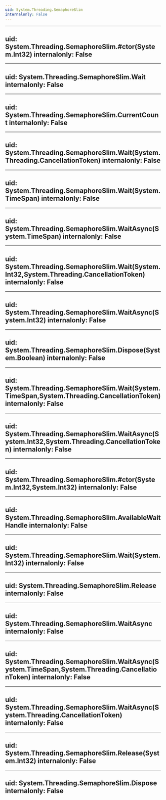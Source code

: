 ```yaml
---
uid: System.Threading.SemaphoreSlim
internalonly: False
---
```


---
uid: System.Threading.SemaphoreSlim.#ctor(System.Int32)
internalonly: False
---

---
uid: System.Threading.SemaphoreSlim.Wait
internalonly: False
---

---
uid: System.Threading.SemaphoreSlim.CurrentCount
internalonly: False
---

---
uid: System.Threading.SemaphoreSlim.Wait(System.Threading.CancellationToken)
internalonly: False
---

---
uid: System.Threading.SemaphoreSlim.Wait(System.TimeSpan)
internalonly: False
---

---
uid: System.Threading.SemaphoreSlim.WaitAsync(System.TimeSpan)
internalonly: False
---

---
uid: System.Threading.SemaphoreSlim.Wait(System.Int32,System.Threading.CancellationToken)
internalonly: False
---

---
uid: System.Threading.SemaphoreSlim.WaitAsync(System.Int32)
internalonly: False
---

---
uid: System.Threading.SemaphoreSlim.Dispose(System.Boolean)
internalonly: False
---

---
uid: System.Threading.SemaphoreSlim.Wait(System.TimeSpan,System.Threading.CancellationToken)
internalonly: False
---

---
uid: System.Threading.SemaphoreSlim.WaitAsync(System.Int32,System.Threading.CancellationToken)
internalonly: False
---

---
uid: System.Threading.SemaphoreSlim.#ctor(System.Int32,System.Int32)
internalonly: False
---

---
uid: System.Threading.SemaphoreSlim.AvailableWaitHandle
internalonly: False
---

---
uid: System.Threading.SemaphoreSlim.Wait(System.Int32)
internalonly: False
---

---
uid: System.Threading.SemaphoreSlim.Release
internalonly: False
---

---
uid: System.Threading.SemaphoreSlim.WaitAsync
internalonly: False
---

---
uid: System.Threading.SemaphoreSlim.WaitAsync(System.TimeSpan,System.Threading.CancellationToken)
internalonly: False
---

---
uid: System.Threading.SemaphoreSlim.WaitAsync(System.Threading.CancellationToken)
internalonly: False
---

---
uid: System.Threading.SemaphoreSlim.Release(System.Int32)
internalonly: False
---

---
uid: System.Threading.SemaphoreSlim.Dispose
internalonly: False
---

